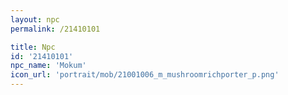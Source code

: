 ```yaml
---
layout: npc
permalink: /21410101

title: Npc
id: '21410101'
npc_name: 'Mokum'
icon_url: 'portrait/mob/21001006_m_mushroomrichporter_p.png'
---
```

